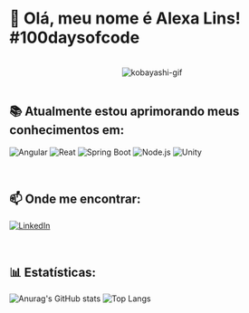 # 👋 Olá, meu nome é Alexa Lins! #100daysofcode
<div align="center"><br>
  <img align="center" alt="kobayashi-gif" src="http://pa1.narvii.com/6593/62e2a11c5bf52a5bf207cc120d8a4d34c63b8345_00.gif">
</div>

<br/>

## 📚 Atualmente estou aprimorando meus conhecimentos em:

![Angular](https://img.shields.io/badge/angular-%23DD0031.svg?style=for-the-badge&logo=angular&logoColor=white)
![Reat](https://img.shields.io/badge/react-F18E33?style=for-the-badge&logo=react&color=blue)
![Spring Boot](https://img.shields.io/badge/Spring%20Boot-gray?style=for-the-badge&logo=spring-boot&logoColor=brightgreen)
![Node.js](https://img.shields.io/badge/node.js-6DA55F?style=for-the-badge&logo=node.js&logoColor=white)
![Unity](https://img.shields.io/badge/unity-%23000000.svg?style=for-the-badge&logo=unity&logoColor=white)

<br/>

## 📫 Onde me encontrar:

[![LinkedIn](https://img.shields.io/badge/LinkedIn-blue?style=for-the-badge&logo=linkedin)](https://www.linkedin.com/in/alexa-lins-148634182/)

<br/>

## 📊 Estatísticas:
![Anurag's GitHub stats](https://github-readme-stats.vercel.app/api?username=alexalins&show_icons=true&locale=pt-br&rank_icon=percentile&theme=radical)
![Top Langs](https://github-readme-stats.vercel.app/api/top-langs/?username=alexalins&locale=pt-br&layout=normal&theme=radical)

